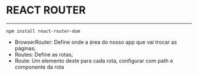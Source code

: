 # REACT ROUTER
***
`npm install react-router-dom`
* BrowserRouter: Define onde a área do nosso app que vai trocar as páginas;
* Routes: Define as rotas;
* Route: Um elemento deste para cada rota, configurar com path e componente da rota